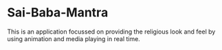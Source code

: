 # Sai-Baba-Mantra
This is an application focussed on providing the religious look and feel by using animation and media playing in real time.
